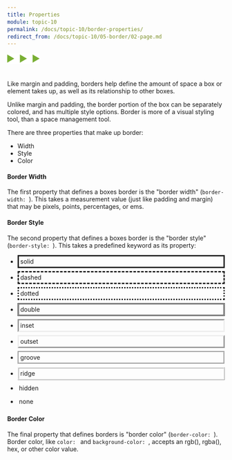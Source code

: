 ```yaml
---
title: Properties
module: topic-10
permalink: /docs/topic-10/border-properties/
redirect_from: /docs/topic-10/05-border/02-page.md
---
```


<img src="./../../../img/arrow-divider.svg" style="width: 75px; border: none; margin: 0px 0 20px 0" />

Like margin and padding, borders help define the amount of space a box or element takes up, as well as its relationship to other boxes.

Unlike margin and padding, the border portion of the box can be separately colored, and has multiple style options. Border is more of a visual styling tool, than a space management tool.

There are three properties that make up border:
- Width
- Style
- Color


#### Border Width

The first property that defines a boxes border is the "border width" (`border-width: `). This takes a measurement value (just like padding and margin) that may be pixels, points, percentages, or ems.


#### Border Style

The second property that defines a boxes border is the "border style" (`border-style: `). This takes a predefined keyword as its property:

- <div style="border-style:solid;padding:0.25em;margin-bottom:0.5em;">solid</div>
- <div style="border-style:dashed;padding:0.25em;margin-bottom:0.5em;">dashed</div>
- <div style="border-style:dotted;padding:0.25em;margin-bottom:0.5em;">dotted</div>
- <div style="border-style:double;padding:0.25em;margin-bottom:0.5em;">double</div>
- <div style="border-style:inset;padding:0.25em;margin-bottom:0.5em;">inset</div>
- <div style="border-style:outset;padding:0.25em;margin-bottom:0.5em;">outset</div>
- <div style="border-style:groove;padding:0.25em;margin-bottom:0.5em;">groove</div>
- <div style="border-style:ridge;padding:0.25em;margin-bottom:0.5em;">ridge</div>
- <div style="border-style:hidden;padding:0.25em;margin-bottom:0.5em;">hidden</div>
- <div style="border-style:none;padding:0.25em;margin-bottom:0.5em;">none</div>


#### Border Color

The final property that defines borders is "border color" (`border-color: `). Border color, like `color: ` and `background-color: `, accepts an rgb(), rgba(), hex, or other color value.
